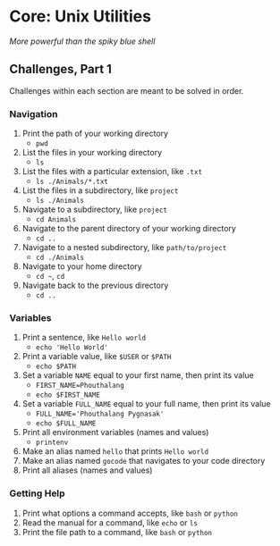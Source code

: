# Core: Unix Utilities

_More powerful than the spiky blue shell_

## Challenges, Part 1

Challenges within each section are meant to be solved in order.

### Navigation

1.  Print the path of your working directory
    - `pwd`
1.  List the files in your working directory
    - `ls`
1.  List the files with a particular extension, like `.txt`
    - `ls ./Animals/*.txt`
1.  List the files in a subdirectory, like `project`
    - `ls ./Animals`
1.  Navigate to a subdirectory, like `project`
    - `cd Animals`
1.  Navigate to the parent directory of your working directory
    - `cd ..`
1.  Navigate to a nested subdirectory, like `path/to/project`
    - `cd ./Animals`
1.  Navigate to your home directory
    - `cd ~`, `cd `
1.  Navigate back to the previous directory
    - `cd ..`

### Variables

1.  Print a sentence, like `Hello world`
    - `echo 'Hello World'`
1.  Print a variable value, like `$USER` or `$PATH`
    - `echo $PATH`
1.  Set a variable `NAME` equal to your first name, then print its value
    - `FIRST_NAME=Phouthalang`
    - `echo $FIRST_NAME`
1.  Set a variable `FULL_NAME` equal to your full name, then print its value
    - `FULL_NAME='Phouthalang Pygnasak'`
    - `echo $FULL_NAME`
1.  Print all environment variables (names and values)
    - `printenv`
1.  Make an alias named `hello` that prints `Hello world`
1.  Make an alias named `gocode` that navigates to your code directory
1.  Print all aliases (names and values)

### Getting Help

1.  Print what options a command accepts, like `bash` or `python`
1.  Read the manual for a command, like `echo` or `ls`
1.  Print the file path to a command, like `bash` or `python`
